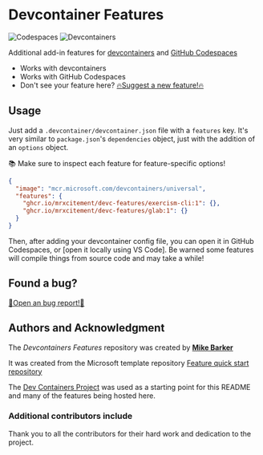 # Devcontainer Features

![Codespaces](https://img.shields.io/static/v1?style=for-the-badge&message=Codespaces&color=181717&logo=GitHub&logoColor=FFFFFF&label=)
![Devcontainers](https://img.shields.io/static/v1?style=for-the-badge&message=Devcontainers&color=2496ED&logo=Docker&logoColor=FFFFFF&label=)

Additional add-in features for
[devcontainers](https://code.visualstudio.com/docs/devcontainers/containers) and
[GitHub Codespaces](https://github.com/features/codespaces)

- Works with devcontainers
- Works with GitHub Codespaces
- Don't see your feature here?   [🔥Suggest a new feature!🔥](https://github.com/mrxcitement/devc-features/issues/new?template=suggest-feature.yaml)

## Usage

Just add a `.devcontainer/devcontainer.json` file with a `features` key. It's
very similar to `package.json`'s `dependencies` object, just with the addition
of an `options` object.

📚 Make sure to inspect each feature for feature-specific options!

```json
{
  "image": "mcr.microsoft.com/devcontainers/universal",
  "features": {
    "ghcr.io/mrxcitement/devc-features/exercism-cli:1": {},
    "ghcr.io/mrxcitement/devc-features/glab:1": {}
  }
}
```

Then, after adding your devcontainer config file, you can open it in GitHub
Codespaces, or [open it locally using VS Code]. Be warned some features will
compile things from source code and may take a while!

## Found a bug?

[🐞Open an bug report!🐞](https://github.com/mrxcitement/devc-features/issues/new?template=feature-bug-report.yaml)

## Authors and Acknowledgment

The *Devcontainers Features* repository was created by **[Mike Barker](https://github.com/MrXcitement)**

It was created from the Microsoft template repository [Feature quick start repository](https://github.com/devcontainers/feature-starter)

The [Dev Containers Project](https://github.com/devcontainers-contrib) was used as a starting point for this README and many of the features being hosted here.

### Additional contributors include

Thank you to all the contributors for their hard work and dedication to the project.
